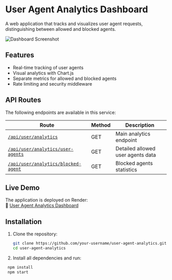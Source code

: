 # User Agent Analytics Dashboard

A web application that tracks and visualizes user agent requests, distinguishing between allowed and blocked agents.

![Dashboard Screenshot](https://res.cloudinary.com/drbxd3o2a/image/upload/v1745439056/userAnalytics_p8nmo8.png) 


## Features

- Real-time tracking of user agents
- Visual analytics with Chart.js
- Separate metrics for allowed and blocked agents
- Rate limiting and security middleware

## API Routes

The following endpoints are available in this service:

| Route | Method | Description |
|-------|--------|-------------|
| [`/api/user/analytics`](https://user-agent-analytics.onrender.com/api/user/analytics) | GET | Main analytics endpoint |
| [`/api/user/analytics/user-agents`](https://user-agent-analytics.onrender.com/api/user/analytics/user-agents) | GET | Detailed allowed user agents data |
| [`/api/user/analytics/blocked-agent`](https://user-agent-analytics.onrender.com/api/user/analytics/blocked-agent) | GET | Blocked agents statistics |

## Live Demo

The application is deployed on Render:  
🔗 [User Agent Analytics Dashboard](https://user-agent-analytics.onrender.com/api/user/analytics)

## Installation

1. Clone the repository:
   ```bash
   git clone https://github.com/your-username/user-agent-analytics.git
   cd user-agent-analytics
   
2. Install all dependencies and run:
  ```bash
   npm install
   npm start

   
